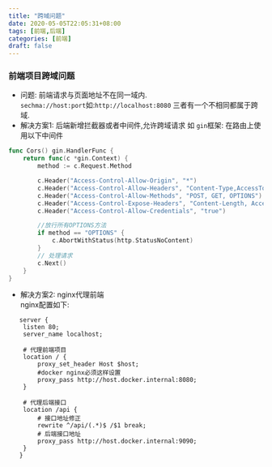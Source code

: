 ```yaml
---
title: "跨域问题"
date: 2020-05-05T22:05:31+08:00
tags: [前端,后端]
categories: [前端]
draft: false
---
```

### 前端项目跨域问题
- 问题:
前端请求与页面地址不在同一域内.  
`sechma://host:port`如:`http://localhost:8080`
三者有一个不相同都属于跨域.  
- 解决方案1: 后端新增拦截器或者中间件,允许跨域请求
   如 `gin`框架:
   在路由上使用以下中间件
```go
func Cors() gin.HandlerFunc {
	return func(c *gin.Context) {
		method := c.Request.Method

		c.Header("Access-Control-Allow-Origin", "*")
		c.Header("Access-Control-Allow-Headers", "Content-Type,AccessToken,X-CSRF-Token, Authorization, Token")
		c.Header("Access-Control-Allow-Methods", "POST, GET, OPTIONS")
		c.Header("Access-Control-Expose-Headers", "Content-Length, Access-Control-Allow-Origin, Access-Control-Allow-Headers, Content-Type")
		c.Header("Access-Control-Allow-Credentials", "true")

		//放行所有OPTIONS方法
		if method == "OPTIONS" {
			c.AbortWithStatus(http.StatusNoContent)
		}
		// 处理请求
		c.Next()
	}
}
```
- 解决方案2: nginx代理前端  
   nginx配置如下:
```nginx
   server {
    listen 80;
    server_name localhost; 

    # 代理前端项目
    location / {
        proxy_set_header Host $host;
        #docker nginx必须这样设置
        proxy_pass http://host.docker.internal:8080;
    }

    # 代理后端接口
    location /api {
        # 接口地址修正
        rewrite ^/api/(.*)$ /$1 break;
        # 后端接口地址
        proxy_pass http://host.docker.internal:9090;
    }
   }
   ```